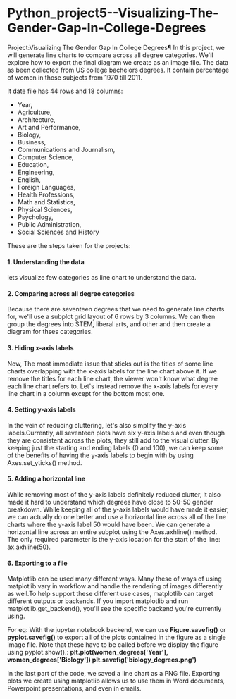# Python_project5--Visualizing-The-Gender-Gap-In-College-Degrees
Project:Visualizing The Gender Gap In College Degrees¶ In this project, we will generate line charts to compare across all degree categories. We'll explore how to export the final diagram we create as an image file.
The data as been collected from US college bachelors degrees. It contain percentage of women in those subjects from 1970 till 2011.

It date file has 44 rows and 18 columns:

- Year,
- Agriculture,
- Architecture,
- Art and Performance,
- Biology,
- Business,
- Communications and Journalism,
- Computer Science,
- Education,
- Engineering,
- English,
- Foreign Languages,
- Health Professions,
- Math and Statistics,
- Physical Sciences,
- Psychology,
- Public Administration,
- Social Sciences and History

These are the steps taken for the projects:
#### 1. Understanding the data
lets visualize few categories as line chart to understand the data.
#### 2. Comparing across all degree categories
Because there are seventeen degrees that we need to generate line charts for, we'll use a subplot grid layout of 6 rows by 3 columns. We can then group the degrees into STEM, liberal arts, and other and then create a diagram for thses categories.
#### 3. Hiding x-axis labels
Now, The most immediate issue that sticks out is the titles of some line charts overlapping with the x-axis labels for the line chart above it. If we remove the titles for each line chart, the viewer won't know what degree each line chart refers to. Let's instead remove the x-axis labels for every line chart in a column except for the bottom most one.
#### 4. Setting y-axis labels
In the vein of reducing cluttering, let's also simplify the y-axis labels.Currently, all seventeen plots have six y-axis labels and even though they are consistent across the plots, they still add to the visual clutter. By keeping just the starting and ending labels (0 and 100), we can keep some of the benefits of having the y-axis labels to begin with by using Axes.set_yticks() method.
#### 5. Adding a horizontal line
While removing most of the y-axis labels definitely reduced clutter, it also made it hard to understand which degrees have close to 50-50 gender breakdown. While keeping all of the y-axis labels would have made it easier, we can actually do one better and use a horizontal line across all of the line charts where the y-axis label 50 would have been.
We can generate a horizontal line across an entire subplot using the Axes.axhline() method. The only required parameter is the y-axis location for the start of the line: ax.axhline(50).
#### 6. Exporting to a file
Matplotlib can be used many different ways. Many these of ways of using matplotlib vary in workflow and handle the rendering of images differently as well.To help support these different use cases, matplotlib can target different outputs or backends. If you import matplotlib and run matplotlib.get_backend(), you'll see the specific backend you're currently using.

For eg: With the jupyter notebook backend, we can use __Figure.savefig()__ or __pyplot.savefig()__ to export all of the plots contained in the figure as a single image file. Note that these have to be called before we display the figure using pyplot.show().:
__plt.plot(women_degrees['Year'], women_degrees['Biology'])
plt.savefig('biology_degrees.png')__

In the last part of the code, we saved a line chart as a PNG file. Exporting plots we create using matplotlib allows us to use them in Word documents, Powerpoint presentations, and even in emails.
